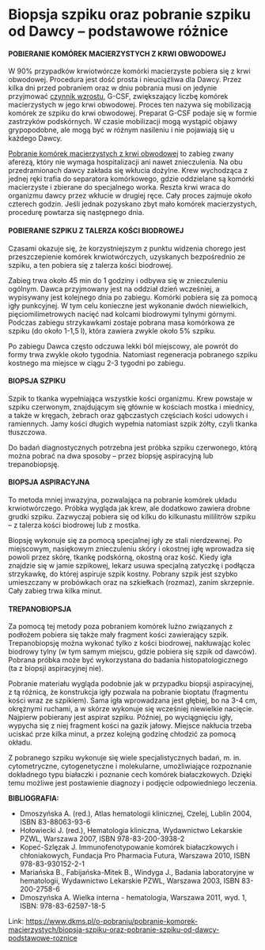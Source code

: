 # Biopsja szpiku oraz pobranie szpiku od Dawcy – podstawowe różnice

#### POBIERANIE KOMÓREK MACIERZYSTYCH Z KRWI OBWODOWEJ


W 90% przypadków krwiotwórcze komórki macierzyste pobiera się z krwi obwodowej. Procedura jest dość prosta i nieuciążliwa dla Dawcy. Przez kilka dni przed pobraniem oraz w dniu pobrania musi on jedynie przyjmować [czynnik wzrostu](/o-pobraniu/pobranie-komorek-macierzystych/czynnik-wzrostu-czym-jest-jak-go-podawac "Czynnik wzrostu – czym jest? Jak go podawać?"), G\-CSF, zwiększający liczbę komórek macierzystych w jego krwi obwodowej. Proces ten nazywa się mobilizacją komórek ze szpiku do krwi obwodowej. Preparat G\-CSF podaje się w formie zastrzyków podskórnych. W czasie mobilizacji mogą wystąpić objawy grypopodobne, ale mogą być w różnym nasileniu i nie pojawiają się u każdego Dawcy.


[Pobranie komórek macierzystych z krwi obwodowej](/o-pobraniu/pobranie-komorek-macierzystych/pobranie-komorek-macierzystych-z-krwi-obwodowej "Pobranie komórek macierzystych z krwi obwodowej") to zabieg zwany aferezą, który nie wymaga hospitalizacji ani nawet znieczulenia. Na obu przedramionach dawcy zakłada się wkłucia dożylne. Krew wychodząca z jednej ręki trafia do separatora komórkowego, gdzie oddzielane są komórki macierzyste i zbierane do specjalnego worka. Reszta krwi wraca do organizmu dawcy przez wkłucie w drugiej ręce. Cały proces zajmuje około czterech godzin. Jeśli jednak pozyskano zbyt mało komórek macierzystych, procedurę powtarza się następnego dnia.


#### POBIERANIE SZPIKU Z TALERZA KOŚCI BIODROWEJ


Czasami okazuje się, że korzystniejszym z punktu widzenia chorego jest przeszczepienie komórek krwiotwórczych, uzyskanych bezpośrednio ze szpiku, a ten pobiera się z talerza kości biodrowej.


Zabieg trwa około 45 min do 1 godziny i odbywa się w znieczuleniu ogólnym. Dawca przyjmowany jest na oddział dzień wcześniej, a wypisywany jest kolejnego dnia po zabiegu. Komórki pobiera się za pomocą igły punkcyjnej. W tym celu konieczne jest wykonanie dwóch niewielkich, pięciomilimetrowych nacięć nad kolcami biodrowymi tylnymi górnymi. Podczas zabiegu strzykawkami zostaje pobrana masa komórkowa ze szpiku (do około 1\-1,5 l), która zawiera zwykle około 5% szpiku.


Po zabiegu Dawca często odczuwa lekki ból miejscowy, ale powrót do formy trwa zwykle około tygodnia. Natomiast regeneracja pobranego szpiku kostnego ma miejsce w ciągu 2\-3 tygodni po zabiegu.


#### BIOPSJA SZPIKU


Szpik to tkanka wypełniająca wszystkie kości organizmu. Krew powstaje w szpiku czerwonym, znajdującym się głównie w kościach mostka i miednicy, a także w kręgach, żebrach oraz gąbczastych częściach kości udowych i ramiennych. Jamy kości długich wypełnia natomiast szpik żółty, czyli tkanka tłuszczowa.


Do badań diagnostycznych potrzebna jest próbka szpiku czerwonego, którą można pobrać na dwa sposoby – przez biopsję aspiracyjną lub trepanobiopsję.


#### BIOPSJA ASPIRACYJNA


To metoda mniej inwazyjna, pozwalająca na pobranie komórek układu krwiotwórczego. Próbka wygląda jak krew, ale dodatkowo zawiera drobne grudki szpiku. Zazwyczaj pobiera się od kilku do kilkunastu mililitrów szpiku – z talerza kości biodrowej lub z mostka.


Biopsję wykonuje się za pomocą specjalnej igły ze stali nierdzewnej. Po miejscowym, nasiękowym znieczuleniu skóry i okostnej igłę wprowadza się powoli przez skórę, tkankę podskórną, okostną oraz kość. Kiedy igła znajdzie się w jamie szpikowej, lekarz usuwa specjalną zatyczkę i podłącza strzykawkę, do której aspiruje szpik kostny. Pobrany szpik jest szybko umieszczany w probówkach oraz na szkiełkach (rozmaz), zanim skrzepnie. Cały zabieg trwa kilka minut.


#### TREPANOBIOPSJA


Za pomocą tej metody poza pobraniem komórek luźno związanych z podłożem pobiera się także mały fragment kości zawierający szpik. Trepanobiopsję można wykonać tylko z kości biodrowej, nakłuwając kolec biodrowy tylny (w tym samym miejscu, gdzie pobiera się szpik od dawców). Pobrana próbka może być wykorzystana do badania histopatologicznego (ta z biopsji aspiracyjnej nie).


Pobranie materiału wygląda podobnie jak w przypadku biopsji aspiracyjnej, z tą różnicą, że konstrukcja igły pozwala na pobranie bioptatu (fragmentu kości wraz ze szpikiem). Sama igła wprowadzana jest głębiej, bo na 3\-4 cm, okrężnymi ruchami, a w skórze wykonuje się wcześniej niewielkie nacięcie. Najpierw pobierany jest aspirat szpiku. Później, po wyciągnięciu igły, wypycha się z niej fragment kości na gazik jałowy. Miejsce nakłucia trzeba uciskać prze kilka minut, a przez kolejną godzinę chłodzić za pomocą okładu.


Z pobranego szpiku wykonuje się wiele specjalistycznych badań, m. in. cytometryczne, cytogenetyczne i molekularne, umożliwiające rozpoznanie dokładnego typu białaczki i poznanie cech komórek białaczkowych. Dzięki temu możliwe jest postawienie diagnozy i podjęcie odpowiedniego leczenia.


**BIBLIOGRAFIA:**


* Dmoszyńska A. (red.), Atlas hematologii klinicznej, Czelej, Lublin 2004, ISBN 83\-88063\-93\-6
* Hołowiecki J. (red.), Hematologia kliniczna, Wydawnictwo Lekarskie PZWL, Warszawa 2007, ISBN 978\-83\-200\-3938\-2
* Kopeć\-Szlęzak J. Immunofenotypowanie komórek białaczkowych i chłoniakowych, Fundacja Pro Pharmacia Futura, Warszawa 2010, ISBN 978\-83\-930152\-2\-1
* Mariańska B., Fabijańska\-Mitek B., Windyga J., Badania laboratoryjne w hematologii, Wydawnictwo Lekarskie PZWL, Warszawa 2003, ISBN 83\-200\-2758\-6
* Dmoszyńska A. Wielka interna \- hematologia, Warszawa 2011, wyd. 1, ISBN: 978\-83\-62597\-18\-5


Link: https://www.dkms.pl/o-pobraniu/pobranie-komorek-macierzystych/biopsja-szpiku-oraz-pobranie-szpiku-od-dawcy-podstawowe-roznice
